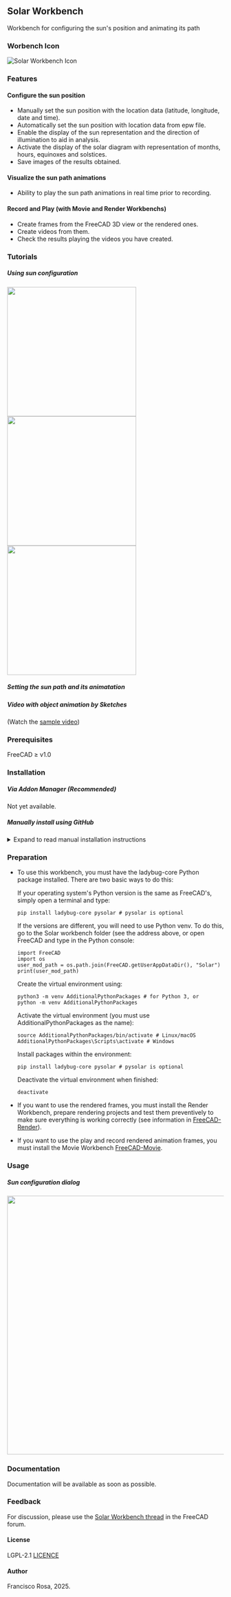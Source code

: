 ## Solar Workbench
Workbench for configuring the sun's position and animating its path

### Worbench Icon
![Solar Workbench Icon](./icons//SolarIcon.svg)

### Features
#### Configure the sun position

* Manually set the sun position with the location data (latitude, longitude, date and time).
* Automatically set the sun position with location data from epw file.
* Enable the display of the sun representation and the direction of illumination to aid in analysis.
* Activate the display of the solar diagram with representation of months, hours, equinoxes and solstices.
* Save images of the results obtained.

#### Visualize the sun path animations

* Ability to play the sun path animations in real time prior to recording.

#### Record and Play (with Movie and Render Workbenchs)

* Create frames from the FreeCAD 3D view or the rendered ones.   
* Create videos from them.  
* Check the results playing the videos you have created.

### Tutorials

##### Using sun configuration

<img src=./Docs/Artigas_house_bw.jpg height=300>

<img src=./Docs/Artigas_house_color.jpg height=300>

<img src=./Docs/Artigas_house_render.jpg height=300>

##### Setting the sun path and its animatation

##### Video with object animation by Sketches

(Watch the [sample video](https://youtu.be/nT1_mGFQwXE?si=TemWHlLiOsnyXDa8))


### Prerequisites 
FreeCAD ≥ v1.0 

### Installation

##### Via Addon Manager (Recommended)

Not yet available.

##### Manually install using GitHub

<details><summary>Expand to read manual installation instructions</summary>

- Download the ZIP file (click 'Clone or Download' button above) 
- For Ubuntu and similar OS's, extract it inside */home/username/.local/share/FreeCAD/Mod*   
- For Windows, extract it inside *C: \Users\your_user_name\AppData\Roaming\FreeCAD\Mod*
- On macOS it is usually */Users/username/Library/Preferences/FreeCAD/Mod*
- Launch FreeCAD

</details>

### Preparation

* To use this workbench, you must have the ladybug-core Python package installed. There are two basic ways to do this:

  If your operating system's Python version is the same as FreeCAD's, simply open a terminal and type:
  
      pip install ladybug-core pysolar # pysolar is optional

  If the versions are different, you will need to use Python venv. To do this, go to the Solar workbench folder (see the address above, or open FreeCAD and type in the Python console:

      import FreeCAD
      import os
      user_mod_path = os.path.join(FreeCAD.getUserAppDataDir(), "Solar")
      print(user_mod_path)

  Create the virtual environment using:
  
      python3 -m venv AdditionalPythonPackages # for Python 3, or
      python -m venv AdditionalPythonPackages
  
  Activate the virtual environment (you must use AdditionalPythonPackages as the name):
  
      source AdditionalPythonPackages/bin/activate # Linux/macOS
      AdditionalPythonPackages\Scripts\activate # Windows
  
  Install packages within the environment:
  
      pip install ladybug-core pysolar # pysolar is optional
  Deactivate the virtual environment when finished:
  
      deactivate

* If you want to use the rendered frames, you must install the Render Workbench, prepare rendering projects and test them preventively to make sure everything is working correctly (see information in [FreeCAD-Render](https://github.com/FreeCAD/FreeCAD-render)).
* If you want to use the play and record rendered animation frames, you must install the Movie Workbench [FreeCAD-Movie](https://github.com/Francisco-Rosa/FreeCAD-Movie/tree/master).


### Usage

##### Sun configuration dialog  

<img src=./Docs/Sun_dialog.jpg height=600>

### Documentation
Documentation will be available as soon as possible.

  ### Feedback 
For discussion, please use the [Solar Workbench thread](https://forum.freecadweb.org/) in the FreeCAD forum.

#### License 
LGPL-2.1 [LICENCE](./LICENCE)

#### Author
Francisco Rosa, 2025.
